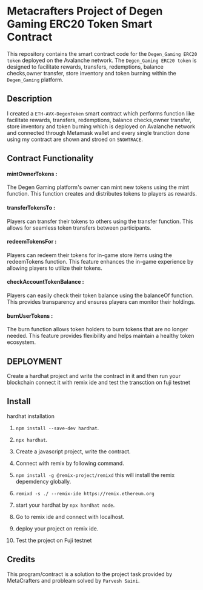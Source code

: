 
# Metacrafters Project of Degen Gaming ERC20 Token Smart Contract
This repository contains the smart contract code for the `Degen_Gaming ERC20 token` deployed on the Avalanche network. The `Degen_Gaming ERC20 token` is designed to facilitate rewards, transfers, redemptions, balance checks,owner transfer, store inventory and token burning within the `Degen_Gaming` platform.

## Description
I created a `ETH-AVX-DegenToken` smart contract which performs function like facilitate rewards, transfers, redemptions, balance checks,owner transfer, store inventory and token burning which is deployed on Avalanche network and connected through Metamask wallet and every single tranction done using my contract are shown and stroed on `SNOWTRACE`.

## Contract Functionality
#### mintOwnerTokens :
The Degen Gaming platform's owner can mint new tokens using the mint function. This function creates and distributes tokens to players as rewards.

#### transferTokensTo :
Players can transfer their tokens to others using the transfer function. This allows for seamless token transfers between participants.

#### redeemTokensFor :
Players can redeem their tokens for in-game store items using the redeemTokens function. This feature enhances the in-game experience by allowing players to utilize their tokens.

#### checkAccountTokenBalance :
Players can easily check their token balance using the balanceOf function. This provides transparency and ensures players can monitor their holdings.

#### burnUserTokens :
The burn function allows token holders to burn tokens that are no longer needed. This feature provides flexibility and helps maintain a healthy token ecosystem.

## DEPLOYMENT
Create a hardhat project and write the contract in it and then run your blockchain connect it with remix ide and test the transction on fuji testnet
## Install
hardhat installation

1. `npm install --save-dev hardhat`.

2. `npx hardhat`.

3. Create a javascript project, write the contract.

4. Connect with remix by following command.

5. `npm install -g @remix-project/remixd` this will install the remix depemdency globally.

6. `remixd -s ./ --remix-ide https://remix.ethereum.org`

8. start your hardhat by `npx hardhat node`.

9. Go to remix ide and connect with localhost.

10. deploy your project on remix ide.

11. Test the project on Fuji testnet

## Credits
This program/contract is a solution to the project task provided by MetaCrafters and probleam solved by `Parvesh Saini`.